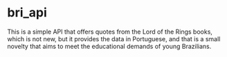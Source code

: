 # bri_api
This is a simple API that offers quotes from the Lord of the Rings books, which is not new, but it provides the data in Portuguese, and that is a small novelty that aims to meet the educational demands of young Brazilians.

